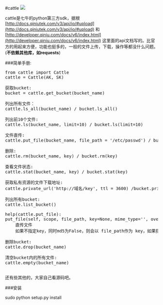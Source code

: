 #cattle
<img src="http://assets.qiniu.com/qiniu-204x109.png" />

cattle是七牛的python第三方sdk，据根 [http://docs.qiniutek.com/v3/api/io/#upload](http://docs.qiniutek.com/v3/api/io/#upload) 和 [http://developer.qiniu.com/docs/v6/index.html](http://developer.qiniu.com/docs/v6/index.html) 这里面的api文档写的。比官方的用起来方便，功能也挺多的，一般的文件上传，下载，操作等都没什么问题。(**不依赖其他库，如requests**)

###简单手册:
<pre>
from cattle import Cattle
cattle = Cattle(AK, SK)

获取bucket:
bucket = cattle.get_bucket(bucket_name)

列出所有文件：
cattle.ls_all(bucket_name) / bucket.ls_all()

列出前10个文件:
cattle.ls(bucket_name, limit=10) / bucket.ls(limit=10)

文件直传:
cattle.put_file(bucket_name, file_path = '/etc/passwd') / bucket.put(file_path = '/etc/passwd')

删除:
cattle.rm(bucket_name, key) / bucket.rm(key)

查看文件状态:
cattle.stat(bucket_name, key) / bucket.stat(key)

获取私有资源的文件下载地址:
cattle.private_url('http://域名/key', ttl = 3600) /bucket.private_url('http://域名/key', ttl = 3600) 

列出所有bucket:
cattle.list_bucket()

help(cattle.put_file):
put_file(self, scope, file_path, key=None, mime_type='', override=True, md5=False) method of cattle.cattle.Cattle instance
    直传文件
    如果不指定key，同时md5为False，则会以 file_path作为 key，如果指定了md5对内容做一个md5计算，以md5值作为key

删除bucket:
cattle.drop(bucket_name)

清空bucket内的所有文件:
cattle.empty(bucket_name)
    
</pre>

还有些其他的，大家自己看源码吧。

###安装

sudo python setup.py install

